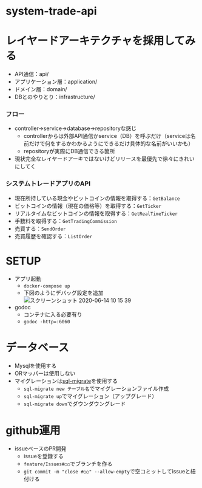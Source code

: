 # system-trade-api
# レイヤードアーキテクチャを採用してみる
- API通信：api/
- アプリケーション層：application/
- ドメイン層：domain/
- DBとのやりとり：infrastructure/
### フロー
- controller→service→database→repositoryな感じ
  - controllerからは外部API通信かservice（DB）を呼ぶだけ（serviceは名前だけで何をするかわかるようにできるだけ具体的な名前がいいかも）
  - repositoryが実際にDB通信できる箇所
- 現状完全なレイヤードアーキではないけどリリースを最優先で徐々にきれいにしてく
### システムトレードアプリのAPI
- 現在所持している現金やビットコインの情報を取得する：`GetBalance`
- ビットコインの情報（現在の価格等）を取得する：`GetTicker`
- リアルタイムなビットコインの情報を取得する：`GetRealTimeTicker`
- 手数料を取得する：`GetTradingCommission`
- 売買する：`SendOrder`
- 売買履歴を確認する：`ListOrder`

# SETUP
- アプリ起動
  - `docker-compose up`
  - 下図のようにデバッグ設定を追加
![スクリーンショット 2020-06-14 10 15 39](https://user-images.githubusercontent.com/39196956/84582665-f70df280-ae29-11ea-9531-4580cdef853f.jpg)
- godoc
  - コンテナに入る必要有り
  - `godoc -http=:6060`
  
# データベース
- Mysqlを使用する
- ORマッパーは使用しない
- マイグレーションは[sql-migrate](https://github.com/rubenv/sql-migrate)を使用する
  - `sql-migrate new テーブル名`でマイグレーションファイル作成
  - `sql-migrate up`でマイグレーション（アップグレード）
  - `sql-migrate down`でダウンダウングレード
  
# github運用
- issueベースのPR開発
  - issueを登録する
  - `feature/Issues#○○`でブランチを作る
  - `git commit -m "close #○○" --allow-empty`で空コミットしてissueと紐付ける